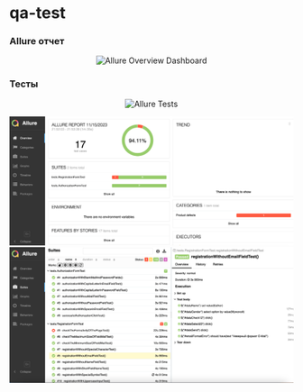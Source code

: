 # qa-test

###  Allure отчет

<p align="center">
<img title="Allure Overview Dashboard" src="images/screens/Allure_Report1.png">
</p>

###  Тесты

<p align="center">
<img title="Allure Tests" src="images/screens/Allure_Report2.png">
</p>


![Картинка 1](src/images/screens/Allure_Report1.png)
![Картинка 2](src/images/screens/Allure_Report2.png)
